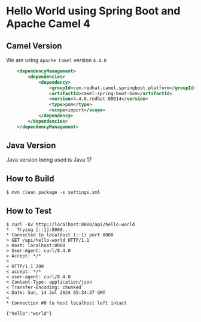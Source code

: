 # Hello World using Spring Boot and Apache Camel 4

## Camel Version
We are using `Apache Camel` version `4.4.0`
```xml
    <dependencyManagement>
        <dependencies>
            <dependency>
                <groupId>com.redhat.camel.springboot.platform</groupId>
                <artifactId>camel-spring-boot-bom</artifactId>
                <version>4.4.0.redhat-00014</version>
                <type>pom</type>
                <scope>import</scope>
            </dependency>
        </dependencies>
    </dependencyManagement>
```

## Java Version
Java version being used is Java 17

## How to Build
```
$ mvn clean package -s settings.xml
```

## How to Test
```
$ curl -kv http://localhost:8080/api/hello-world
*   Trying [::1]:8080...
* Connected to localhost (::1) port 8080
> GET /api/hello-world HTTP/1.1
> Host: localhost:8080
> User-Agent: curl/8.4.0
> Accept: */*
>
< HTTP/1.1 200
< accept: */*
< user-agent: curl/8.4.0
< Content-Type: application/json
< Transfer-Encoding: chunked
< Date: Sun, 14 Jul 2024 05:34:37 GMT
<
* Connection #0 to host localhost left intact

{"hello":"world"}         
```